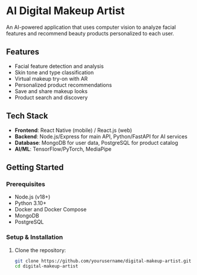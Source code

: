 # AI Digital Makeup Artist

An AI-powered application that uses computer vision to analyze facial features and recommend beauty products personalized to each user.

## Features

- Facial feature detection and analysis
- Skin tone and type classification
- Virtual makeup try-on with AR
- Personalized product recommendations
- Save and share makeup looks
- Product search and discovery

## Tech Stack

- **Frontend**: React Native (mobile) / React.js (web)
- **Backend**: Node.js/Express for main API, Python/FastAPI for AI services
- **Database**: MongoDB for user data, PostgreSQL for product catalog
- **AI/ML**: TensorFlow/PyTorch, MediaPipe

## Getting Started

### Prerequisites

- Node.js (v18+)
- Python 3.10+
- Docker and Docker Compose
- MongoDB
- PostgreSQL

### Setup & Installation

1. Clone the repository:
   ```bash
   git clone https://github.com/yourusername/digital-makeup-artist.git
   cd digital-makeup-artist

